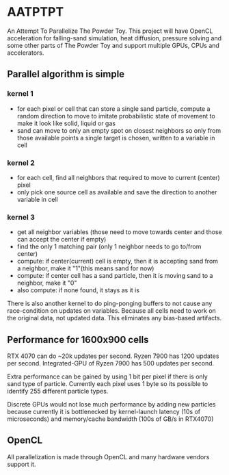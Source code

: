 # AATPTPT
An Attempt To Parallelize The Powder Toy. This project will have OpenCL acceleration for falling-sand simulation, heat diffusion, pressure solving and some other parts of The Powder Toy and support multiple GPUs, CPUs and accelerators.

## Parallel algorithm is simple

### kernel 1
- for each pixel or cell that can store a single sand particle, compute a random direction to move to imitate probabilistic state of movement to make it look like solid, liquid or gas
- sand can move to only an empty spot on closest neighbors so only from those available points a single target is chosen, written to a variable in cell

### kernel 2
- for each cell, find all neighbors that required to move to current (center) pixel
- only pick one source cell as available and save the direction to another variable in cell

### kernel 3
- get all neighbor variables (those need to move towards center and those can accept the center if empty)
- find the only 1 matching pair (only 1 neighbor needs to go to/from center)
- compute: if center(current) cell is empty, then it is accepting sand from a neighbor, make it "1"(this means sand for now)
- compute: if center cell has a sand particle, then it is moving sand to a neighbor, make it "0"
- also compute: if none found, it stays as it is

There is also another kernel to do ping-ponging buffers to not cause any race-condition on updates on variables. Because all cells need to work on the original data, not updated data. This eliminates any bias-based artifacts.

## Performance for 1600x900 cells

RTX 4070 can do ~20k updates per second. Ryzen 7900 has 1200 updates per second. Integrated-GPU of Ryzen 7900 has 500 updates per second.

Extra performance can be gained by using 1 bit per pixel if there is only sand type of particle. Currently each pixel uses 1 byte so its possible to identify 255 different particle types.

Discrete GPUs would not lose much performance by adding new particles because currently it is bottlenecked by kernel-launch latency (10s of microseconds) and memory/cache bandwidth (100s of GB/s in RTX4070)

## OpenCL

All parallelization is made through OpenCL and many hardware vendors support it. 
